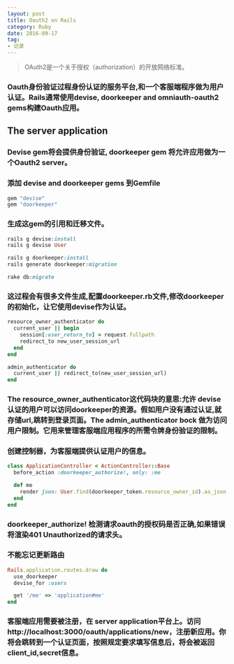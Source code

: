 ```yaml
---
layout: post
title: Oauth2 on Rails
category: Ruby
date: 2016-09-17
tag: 
- 记录
---
```


> OAuth2是一个关于授权（authorization）的开放网络标准。

<!-- more -->

### Oauth身份验证过程身份认证的服务平台,和一个客服端程序做为用户认证。Rails通常使用devise, doorkeeper and omniauth-oauth2 gems构建Oauth应用。

## The server application

### Devise gem将会提供身份验证, doorkeeper gem 将允许应用做为一个Oauth2 server。

### 添加 devise and doorkeeper gems 到Gemfile

```ruby
gem "devise"
gem "doorkeeper"
``` 

### 生成这gem的引用和迁移文件。

```ruby
rails g devise:install
rails g devise User

rails g doorkeeper:install
rails generate doorkeeper:migration

rake db:migrate
``` 

###  这过程会有很多文件生成,配置doorkeeper.rb文件,修改doorkeeper的初始化，让它使用devise作为认证。

```ruby
resource_owner_authenticator do
  current_user || begin
    session[:user_return_to] = request.fullpath
    redirect_to new_user_session_url
  end
end

admin_authenticator do
  current_user || redirect_to(new_user_session_url)
end
``` 

### The resource_owner_authenticator这代码块的意思:允许 devise 认证的用户可以访问doorkeeper的资源。假如用户没有通过认证,就存储url,跳转到登录页面。The admin_authenticator bock 做为访问用户限制。它用来管理客服端应用程序的所需令牌身份验证的限制。

### 创建控制器，为客服端提供认证用户的信息。

```ruby
class ApplicationController < ActionController::Base
  before_action :doorkeeper_authorize!, only: :me

  def me
    render json: User.find(doorkeeper_token.resource_owner_id).as_json
  end
end
```

### doorkeeper_authorize! 检测请求oauth的授权码是否正确,如果错误将渲染401 Unauthorized的请求头。

### 不能忘记更新路由

```ruby
Rails.application.routes.draw do
  use_doorkeeper
  devise_for :users

  get '/me' => 'application#me'
end
```

### 客服端应用需要被注册，在 server application平台上。访问http://localhost:3000/oauth/applications/new，注册新应用。你将会跳转到一个认证页面，按照规定要求填写信息后，将会被返回client_id,secret信息。